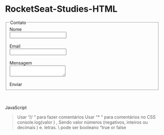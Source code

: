# RocketSeat-Studies-HTML 
<!DOCTYPE html>
<form actions=“”>
<fieldset>
<legend>Contato</legend>
<label for=“name’>Nome</label>
<br>
<input id=“name”type=“text”
name=“name”>
<br>
<br>
<label for=“email”>Email</label>
<br>
<input id=“email” type=“email”
name=“email”>
<br>
<br>
<label for=“message”>Mensagem</label>
<br>
<textarea name=“message” id=“message”cols=“20”rows=“10”></textarea>
<br>
<br>
<buttom type=“submit”> Enviar</button> 
</fieldset>
</form>
</html>
<br>
<br>
<!-- JAVASCRIPT--> 
JavaScript

>Usar “// “ para fazer comentários
>Usar “* “ para comentários no CSS
> console.log(valor ) , 
Sendo valor números (negativos, inteiros ou decimais ) e. letras. \ pode ser booleano “true or false


